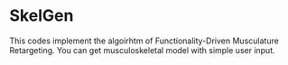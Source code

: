 # SkelGen
This codes implement the algoirhtm of Functionality-Driven Musculature Retargeting. You can get musculoskeletal model with simple user input.
